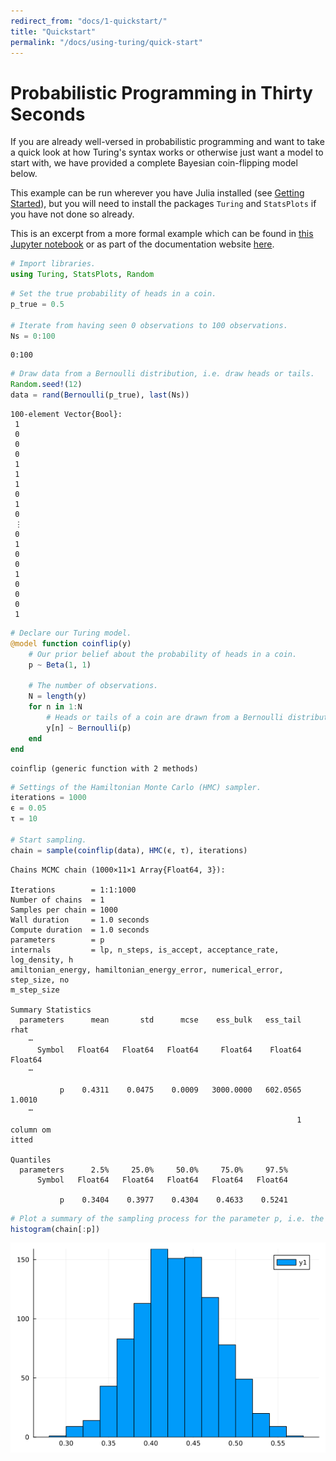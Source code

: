 ```yaml
---
redirect_from: "docs/1-quickstart/"
title: "Quickstart"
permalink: "/docs/using-turing/quick-start"
---
```



# Probabilistic Programming in Thirty Seconds

If you are already well-versed in probabilistic programming and want to take a quick look at how Turing's syntax works or otherwise just want a model to start with, we have provided a complete Bayesian coin-flipping model below.

This example can be run wherever you have Julia installed (see [Getting Started](%7B%7Bsite.baseurl%7D%7D/docs/using-turing/get-started)), but you will need to install the packages `Turing` and `StatsPlots` if you have not done so already.

This is an excerpt from a more formal example which can be found in [this Jupyter notebook](https://nbviewer.jupyter.org/github/TuringLang/TuringTutorials/blob/master/notebook/00-introduction/00_introduction.ipynb) or as part of the documentation website [here](%7B%7Bsite.baseurl%7D%7D/tutorials).

```julia
# Import libraries.
using Turing, StatsPlots, Random
```


```julia
# Set the true probability of heads in a coin.
p_true = 0.5

# Iterate from having seen 0 observations to 100 observations.
Ns = 0:100
```

```
0:100
```



```julia
# Draw data from a Bernoulli distribution, i.e. draw heads or tails.
Random.seed!(12)
data = rand(Bernoulli(p_true), last(Ns))
```

```
100-element Vector{Bool}:
 1
 0
 0
 0
 1
 1
 1
 0
 1
 0
 ⋮
 0
 1
 0
 0
 1
 0
 0
 0
 1
```



```julia
# Declare our Turing model.
@model function coinflip(y)
    # Our prior belief about the probability of heads in a coin.
    p ~ Beta(1, 1)

    # The number of observations.
    N = length(y)
    for n in 1:N
        # Heads or tails of a coin are drawn from a Bernoulli distribution.
        y[n] ~ Bernoulli(p)
    end
end
```

```
coinflip (generic function with 2 methods)
```



```julia
# Settings of the Hamiltonian Monte Carlo (HMC) sampler.
iterations = 1000
ϵ = 0.05
τ = 10

# Start sampling.
chain = sample(coinflip(data), HMC(ϵ, τ), iterations)
```

```
Chains MCMC chain (1000×11×1 Array{Float64, 3}):

Iterations        = 1:1:1000
Number of chains  = 1
Samples per chain = 1000
Wall duration     = 1.0 seconds
Compute duration  = 1.0 seconds
parameters        = p
internals         = lp, n_steps, is_accept, acceptance_rate, log_density, h
amiltonian_energy, hamiltonian_energy_error, numerical_error, step_size, no
m_step_size

Summary Statistics
  parameters      mean       std      mcse    ess_bulk   ess_tail      rhat
    ⋯
      Symbol   Float64   Float64   Float64     Float64    Float64   Float64
    ⋯

           p    0.4311    0.0475    0.0009   3000.0000   602.0565    1.0010
    ⋯
                                                                1 column om
itted

Quantiles
  parameters      2.5%     25.0%     50.0%     75.0%     97.5%
      Symbol   Float64   Float64   Float64   Float64   Float64

           p    0.3404    0.3977    0.4304    0.4633    0.5241
```



```julia
# Plot a summary of the sampling process for the parameter p, i.e. the probability of heads in a coin.
histogram(chain[:p])
```

![](figures/quick-start_6_1.png)
